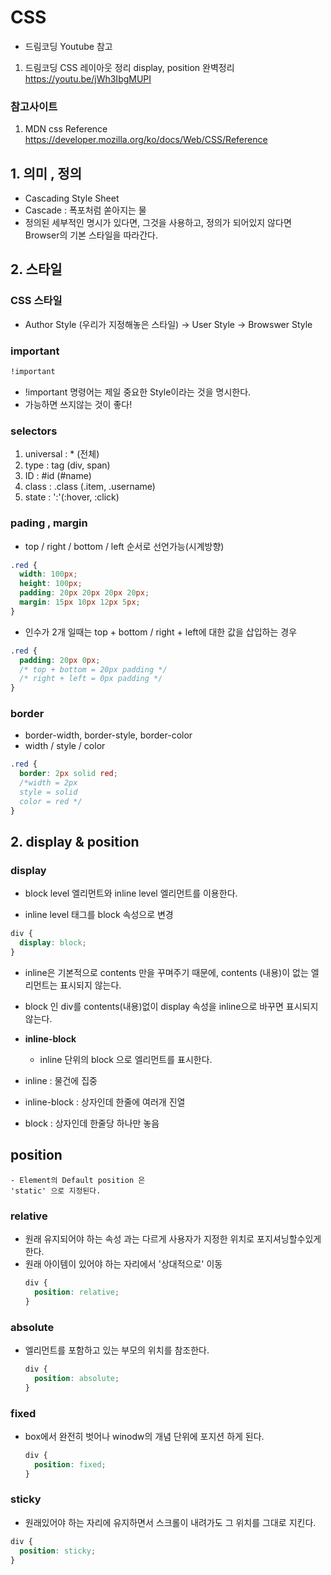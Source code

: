 # CSS

- 드림코딩 Youtube 참고

1. 드림코딩 CSS 레이아웃 정리 display, position 완벽정리
   <https://youtu.be/jWh3IbgMUPI>

### 참고사이트

1. MDN css Reference
   <https://developer.mozilla.org/ko/docs/Web/CSS/Reference>

## 1. 의미 , 정의

- Cascading Style Sheet
- Cascade : 폭포처럼 쏟아지는 물
- 정의된 세부적인 명시가 있다면, 그것을 사용하고, 정의가 되어있지 않다면 Browser의 기본 스타일을 따라간다.

## 2. 스타일

### CSS 스타일

- Author Style (우리가 지정해놓은 스타일) → User Style → Browswer Style

### **important**

```css
!important
```

- !important 명령어는 제일 중요한 Style이라는 것을 명시한다.
- 가능하면 쓰지않는 것이 좋다!

### selectors

1. universal : \* (전체)
2. type : tag (div, span)
3. ID : #id (#name)
4. class : .class (.item, .username)
5. state : ':'(:hover, :click)

### pading , margin

- top / right / bottom / left 순서로 선언가능(시계방향)

```css
.red {
  width: 100px;
  height: 100px;
  padding: 20px 20px 20px 20px;
  margin: 15px 10px 12px 5px;
}
```

- 인수가 2개 일때는 top + bottom / right + left에 대한 값을 삽입하는 경우

```css
.red {
  padding: 20px 0px;
  /* top + bottom = 20px padding */
  /* right + left = 0px padding */
}
```

### border

- border-width, border-style, border-color
- width / style / color

```css
.red {
  border: 2px solid red;
  /*width = 2px
  style = solid
  color = red */
}
```

## 2. display & position

### display

- block level 엘리먼트와 inline level 엘리먼트를 이용한다.

- inline level 태그를 block 속성으로 변경

```css
div {
  display: block;
}
```

- inline은 기본적으로 contents 만을 꾸며주기 때문에, contents (내용)이 없는 엘리먼트는 표시되지 않는다.
- block 인 div를 contents(내용)없이 display 속성을 inline으로 바꾸면 표시되지 않는다.

- **inline-block**

  - inline 단위의 block 으로 엘리먼트를 표시한다.

- inline : 물건에 집중
- inline-block : 상자인데 한줄에 여러개 진열
- block : 상자인데 한줄당 하나만 놓음

## position

    - Element의 Default position 은
    'static' 으로 지정된다.

### **relative**

- 원래 유지되어야 하는 속성 과는 다르게 사용자가 지정한 위치로 포지셔닝할수있게한다.
- 원래 아이템이 있어야 하는 자리에서 '상대적으로' 이동
  ```css
  div {
    position: relative;
  }
  ```

### **absolute**

- 엘리먼트를 포함하고 있는 부모의 위치를 참조한다.
  ```css
  div {
    position: absolute;
  }
  ```

### **fixed**

- box에서 완전히 벗어나 winodw의 개념 단위에 포지션 하게 된다.
  ```css
  div {
    position: fixed;
  }
  ```

### **sticky**

- 원래있어야 하는 자리에 유지하면서 스크롤이 내려가도 그 위치를 그대로 지킨다.

```css
div {
  position: sticky;
}
```
